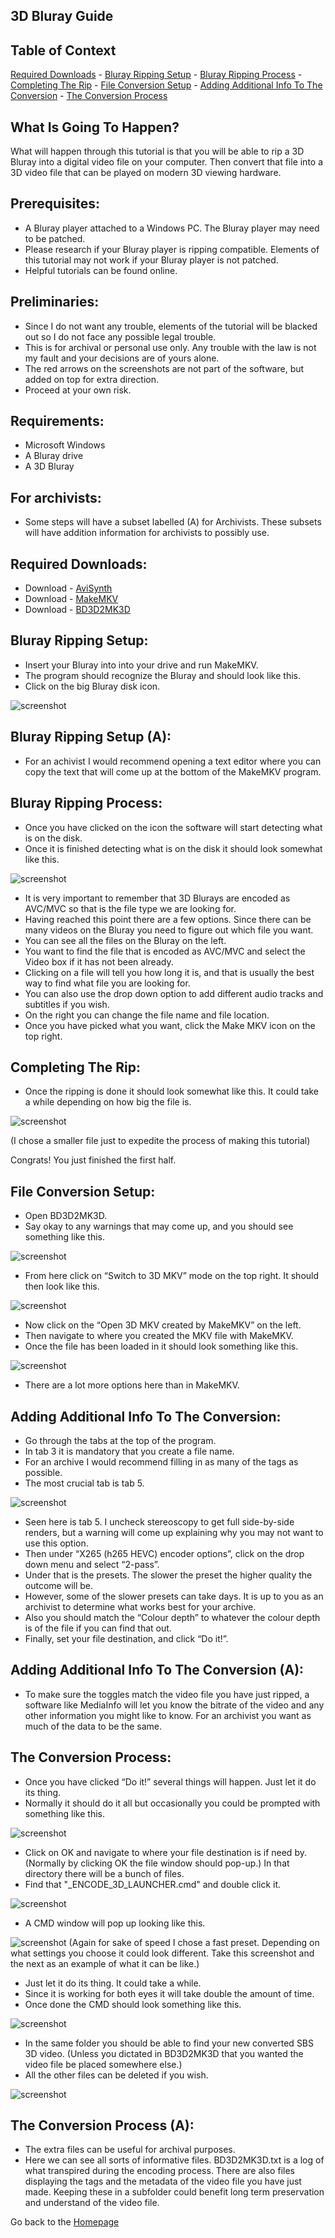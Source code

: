 ## 3D Bluray Guide

## Table of Context
[Required Downloads](https://the-sundance-kid.github.io/3D-isnt-Dead/Guide.html#required-downloads) - [Bluray Ripping Setup](https://the-sundance-kid.github.io/3D-isnt-Dead/Guide.html#bluray-ripping-setup) - [Bluray Ripping Process](https://the-sundance-kid.github.io/3D-isnt-Dead/Guide.html#bluray-ripping-process) - [Completing The Rip](https://the-sundance-kid.github.io/3D-isnt-Dead/Guide.html#complete-the-rip) - [File Conversion Setup](https://the-sundance-kid.github.io/3D-isnt-Dead/Guide.html#file-conversion-setup) - [Adding Additional Info To The Conversion](https://the-sundance-kid.github.io/3D-isnt-Dead/Guide.html#adding-additional-info-to-the-conversion) - [The Conversion Process](https://the-sundance-kid.github.io/3D-isnt-Dead/Guide.html#the-conversion-process)

## What Is Going To Happen?
 What will happen through this tutorial is that you will be able to rip a 3D Bluray into a digital video file on your computer. Then convert that file into a 3D video file that can be played on modern 3D viewing hardware.

## Prerequisites:

* A Bluray player attached to a Windows PC. The Bluray player may need to be patched.
* Please research if your Bluray player is ripping compatible. Elements of this tutorial may not work if your Bluray player is not patched. 
* Helpful tutorials can be found online.

## Preliminaries:

* Since I do not want any trouble, elements of the tutorial will be blacked out so I do not face any possible legal trouble. 
* This is for archival or personal use only. Any trouble with the law is not my fault and your decisions are of yours alone.
* The red arrows on the screenshots are not part of the software, but added on top for extra direction.
* Proceed at your own risk.

## Requirements:
* Microsoft Windows
* A Bluray drive
* A 3D Bluray

## For archivists:
* Some steps will have a subset labelled (A) for Archivists. These subsets will have addition information for archivists to possibly use.

## Required Downloads:

* Download - [AviSynth](https://github.com/AviSynth/AviSynthPlus/releases/download/v3.7.3/AviSynthPlus_3.7.3_20230715.exe)
* Download - [MakeMKV](https://www.makemkv.com/download/Setup_MakeMKV_v1.17.8.exe)
* Download - [BD3D2MK3D](https://www.videohelp.com/download/BD3D2MK3D.7z?r=CmFGdbFKDb)

## Bluray Ripping Setup:

* Insert your Bluray into into your drive and run MakeMKV. 
* The program should recognize the Bluray and should look like this. 
* Click on the big Bluray disk icon.

![screenshot](Image_1.png)

## Bluray Ripping Setup (A):
* For an achivist I would recommend opening a text editor where you can copy the text that will come up at the bottom of the MakeMKV program.

## Bluray Ripping Process:

* Once you have clicked on the icon the software will start detecting what is on the disk. 
* Once it is finished detecting what is on the disk it should look somewhat like this. 

![screenshot](Image_2.png)

* It is very important to remember that 3D Blurays are encoded as AVC/MVC so that is the file type we are looking for. 
* Having reached this point there are a few options. Since there can be many videos on the Bluray you need to figure out which file you want. 
* You can see all the files on the Bluray on the left. 
* You want to find the file that is encoded as AVC/MVC and select the Video box if it has not been already. 
* Clicking on a file will tell you how long it is, and that is usually the best way to find what file you are looking for. 
* You can also use the drop down option to add different audio tracks and subtitles if you wish. 
* On the right you can change the file name and file location. 
* Once you have picked what you want, click the Make MKV icon on the top right. 

## Completing The Rip:

* Once the ripping is done it should look somewhat like this. It could take a while depending on how big the file is. 

![screenshot](Image_3.png)

(I chose a smaller file just to expedite the process of making this tutorial)

Congrats! You just finished the first half. 

## File Conversion Setup:

* Open BD3D2MK3D. 
* Say okay to any warnings that may come up, and you should see something like this. 

![screenshot](Image_4.png)

* From here click on “Switch to 3D MKV” mode on the top right. It should then look like this. 

![screenshot](Image_5.png)

* Now click on the “Open 3D MKV created by MakeMKV” on the left. 
* Then navigate to where you created the MKV file with MakeMKV. 
* Once the file has been loaded in it should look something like this. 

![screenshot](Image_6.png)

* There are a lot more options here than in MakeMKV. 

## Adding Additional Info To The Conversion:

* Go through the tabs at the top of the program. 
* In tab 3 it is mandatory that you create a file name. 
* For an archive I would recommend filling in as many of the tags as possible. 
* The most crucial tab is tab 5. 

![screenshot](Image_7.png)

* Seen here is tab 5. I uncheck stereoscopy to get full side-by-side renders, but a warning will come up explaining why you may not want to use this option. 
* Then under “X265 (h265 HEVC) encoder options”, click on the drop down menu and select “2-pass”. 
* Under that is the presets. The slower the preset the higher quality the outcome will be. 
* However, some of the slower presets can take days. It is up to you as an archivist to determine what works best for your archive. 
* Also you should match the “Colour depth” to whatever the colour depth is of the file if you can find that out. 
* Finally, set your file destination, and click “Do it!”. 

## Adding Additional Info To The Conversion (A):
* To make sure the toggles match the video file you have just ripped, a software like MediaInfo will let you know the bitrate of the video and any other information you might like to know. For an archivist you want as much of the data to be the same.

## The Conversion Process:

* Once you have clicked “Do it!” several things will happen. Just let it do its thing. 
* Normally it should do it all but occasionally you could be prompted with something like this. 

![screenshot](Image_8.png)

* Click on OK and navigate to where your file destination is if need by. (Normally by clicking OK the file window should pop-up.) In that directory there will be a bunch of files.
* Find that "_ENCODE_3D_LAUNCHER.cmd" and double click it.

![screenshot](Image_X.png)

* A CMD window will pop up looking like this.

![screenshot](Image_9.png)
(Again for sake of speed I chose a fast preset. Depending on what settings you choose it could look different. Take this screenshot and the next as an example of what it can be like.)

* Just let it do its thing. It could take a while. 
* Since it is working for both eyes it will take double the amount of time. 
* Once done the CMD should look something like this.

![screenshot](Image_10.png)

* In the same folder you should be able to find your new converted SBS 3D video. (Unless you dictated in BD3D2MK3D that you wanted the video file be placed somewhere else.)
* All the other files can be deleted if you wish.

![screenshot](Image_11.png)

## The Conversion Process (A):
* The extra files can be useful for archival purposes.
* Here we can see all sorts of informative files. BD3D2MK3D.txt is a log of what transpired during the encoding process. There are also files displaying the tags and the metadata of the video file you have just made. Keeping these in a subfolder could benefit long term preservation and understand of the video file.


Go back to the [Homepage](index.md)
